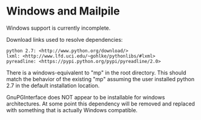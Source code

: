# Windows and Mailpile

Windows support is currently incomplete.

Download links used to resolve dependencies:

    python 2.7: <http://www.python.org/download/>
    lxml: <http://www.lfd.uci.edu/~gohlke/pythonlibs/#lxml>
    pyreadline: <https://pypi.python.org/pypi/pyreadline/2.0>

There is a windows-equivalent to "mp" in the root directory. This should
match the behavior of the existing "mp" assuming the user installed python
2.7 in the default installation location.

GnuPGInterface does NOT appear to be installable for windows architectures.
At some point this dependency will be removed and replaced with something
that is actually Windows compatible.

